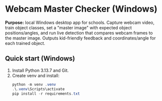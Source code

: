 # Webcam Master Checker (Windows)

**Purpose:** local Windows desktop app for schools. Capture webcam video, train object classes, set a "master image" with expected object positions/angles, and run live detection that compares webcam frames to the master image. Outputs kid-friendly feedback and coordinates/angle for each trained object.

## Quick start (Windows)
1. Install Python 3.13.7 and Git.
2. Create venv and install:
   ```powershell
   python -m venv .venv
   .\.venv\Scripts\activate
   pip install -r requirements.txt
